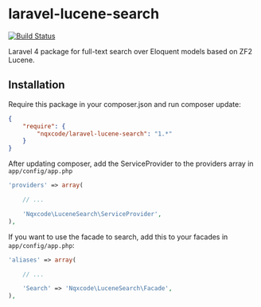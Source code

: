laravel-lucene-search
==============

[![Build Status](https://travis-ci.org/nqxcode/laravel-lucene-search.svg?branch=master)](https://travis-ci.org/nqxcode/laravel-lucene-search)

Laravel 4 package for full-text search over Eloquent models based on ZF2 Lucene.

## Installation

Require this package in your composer.json and run composer update:

```json
{
	"require": {
        "nqxcode/laravel-lucene-search": "1.*"
	}
}
```

After updating composer, add the ServiceProvider to the providers array in `app/config/app.php`

```php
'providers' => array(

	// ...

	'Nqxcode\LuceneSearch\ServiceProvider',
),
```

If you want to use the facade to search, add this to your facades in `app/config/app.php`:

```php
'aliases' => array(

	// ...

    'Search' => 'Nqxcode\LuceneSearch\Facade',
),
```


